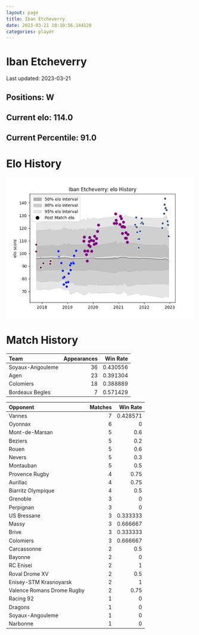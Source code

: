 ```yaml
---  
layout: page  
title: Iban Etcheverry  
date: 2023-03-21 18:10:56.144128  
categories: player  
---
```

# Iban Etcheverry


Last updated: 2023-03-21
## Positions: W

## Current elo: 114.0

## Current Percentile: 91.0

# Elo History


![elo history](history_IbanEtcheverry.png)
# Match History


| Team             |   Appearances |   Win Rate |
|:-----------------|--------------:|-----------:|
| Soyaux-Angouleme |            36 |   0.430556 |
| Agen             |            23 |   0.391304 |
| Colomiers        |            18 |   0.388889 |
| Bordeaux Begles  |             7 |   0.571429 |

| Opponent                   |   Matches |   Win Rate |
|:---------------------------|----------:|-----------:|
| Vannes                     |         7 |   0.428571 |
| Oyonnax                    |         6 |   0        |
| Mont-de-Marsan             |         5 |   0.6      |
| Beziers                    |         5 |   0.2      |
| Rouen                      |         5 |   0.6      |
| Nevers                     |         5 |   0.3      |
| Montauban                  |         5 |   0.5      |
| Provence Rugby             |         4 |   0.75     |
| Aurillac                   |         4 |   0.75     |
| Biarritz Olympique         |         4 |   0.5      |
| Grenoble                   |         3 |   0        |
| Perpignan                  |         3 |   0        |
| US Bressane                |         3 |   0.333333 |
| Massy                      |         3 |   0.666667 |
| Brive                      |         3 |   0.333333 |
| Colomiers                  |         3 |   0.666667 |
| Carcassonne                |         2 |   0.5      |
| Bayonne                    |         2 |   0        |
| RC Enisei                  |         2 |   1        |
| Roval Drome XV             |         2 |   0.5      |
| Enisey-STM Krasnoyarsk     |         2 |   1        |
| Valence Romans Drome Rugby |         2 |   0.75     |
| Racing 92                  |         1 |   0        |
| Dragons                    |         1 |   0        |
| Soyaux-Angouleme           |         1 |   0        |
| Narbonne                   |         1 |   0        |